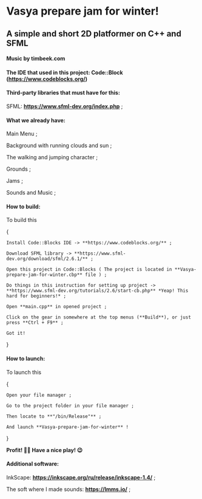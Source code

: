 # Vasya prepare jam for winter!

## A simple and short 2D platformer on C++ and SFML

#### Music by timbeek.com

#### The IDE that used in this project: Code::Block (https://www.codeblocks.org/)

#### Third-party libraries that must have for this:

  SFML: **https://www.sfml-dev.org/index.php** ;

#### What we already have:

  Main Menu ;

  Background with running clouds and sun ;

  The walking and jumping character ;

  Grounds ;

  Jams ;

  Sounds and Music ;

#### How to build:

To build this

{

    Install Code::Blocks IDE -> **https://www.codeblocks.org/** ;

    Download SFML library -> **https://www.sfml-dev.org/download/sfml/2.6.1/** ;

    Open this project in Code::Blocks ( The project is located in **Vasya-prepare-jam-for-winter.cbp** file ) ;

    Do things in this instruction for setting up project -> **https://www.sfml-dev.org/tutorials/2.6/start-cb.php** *Yeap! This hard for beginners!* ;

    Open **main.cpp** in opened project ;

    Click on the gear in somewhere at the top menus (**Build**), or just press **Ctrl + F9** ;

    Got it!

}

#### How to launch:

To launch this

{

    Open your file manager ;

    Go to the project folder in your file manager ;

    Then locate to **"/bin/Release"** ;

    And launch **Vasya-prepare-jam-for-winter** !

}

**Profit! 👌🏼 Have a nice play! 😉**

#### Additional software:

  InkScape: **https://inkscape.org/ru/release/inkscape-1.4/** ;

  The soft where I made sounds: **https://lmms.io/** ;
